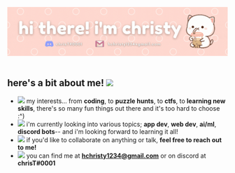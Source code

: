 <img src="amchristy.gif" width = "1000"> ‏‏‎ ‎
## here's a bit about me! <img src="https://media.tenor.com/images/f047df15315c12e886d55b68a468e511/tenor.gif" height = "25"> 
- <img src = "https://media.tenor.com/images/ca38bec5fe570c838b645f16572faac5/tenor.gif" height = "30"> my interests... from **coding**, to **puzzle hunts**, to **ctfs**, to **learning new skills**, there's so many fun things out there and it's too hard to choose :^)
- <img src = "https://cdn.discordapp.com/emojis/759841905839964170.gif?v=1" height = "25"> i'm currently looking into various topics; **app dev**, **web dev**, **ai/ml**, **discord bots**-- and i'm looking forward to learning it all!
- <img src = "https://cdn.discordapp.com/emojis/819197815821434941.png?v=1" height = "25"> if you'd like to collaborate on anything or talk, **feel free to reach out to me!**
- <img src = "https://cdn.discordapp.com/emojis/663378874117128192.gif?v=1" height = "25"> you can find me at **hchristy1234@gmail.com** or on discord at **chrisT#0001**

